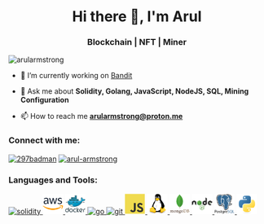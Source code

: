 <h1 align="center">Hi there 👋, I'm Arul</h1>
<h3 align="center">Blockchain | NFT | Miner</h3>

<p align="left"> <img src="https://komarev.com/ghpvc/?username=arularmstrong&label=Profile%20views&color=0e75b6&style=flat" alt="arularmstrong" /> </p>

- 🔭 I’m currently working on [Bandit](https://bandit.network)

- 💬 Ask me about **Solidity, Golang, JavaScript, NodeJS, SQL, Mining Configuration**

- 📫 How to reach me **arularmstrong@proton.me**


<h3 align="left">Connect with me:</h3>
<p align="left">
<a href="https://twitter.com/297badman" target="blank"><img align="center" src="https://raw.githubusercontent.com/rahuldkjain/github-profile-readme-generator/master/src/images/icons/Social/twitter.svg" alt="297badman" height="30" width="40" /></a>
<a href="https://www.linkedin.com/in/arul-armstrong/" target="blank"><img align="center" src="https://static.licdn.com/sc/h/akt4ae504epesldzj74dzred8" alt="arul-armstrong" height="30" width="40" /></a>
</p>

<h3 align="left">Languages and Tools:</h3>
<p align="left">  
<a href="https://soliditylang.org/" target="_blank" rel="noreferrer"> <img src="https://docs.soliditylang.org/en/v0.8.24/_static/img/logo.svg" alt="solidity" width="40" height="40"/> </a>
<a href="https://aws.amazon.com" target="_blank" rel="noreferrer"> <img src="https://raw.githubusercontent.com/devicons/devicon/master/icons/amazonwebservices/amazonwebservices-original-wordmark.svg" alt="aws" width="40" height="40"/> </a> 
<a href="https://www.docker.com/" target="_blank" rel="noreferrer"> <img src="https://raw.githubusercontent.com/devicons/devicon/master/icons/docker/docker-original-wordmark.svg" alt="docker" width="40" height="40"/> </a> 
<a href="https://go.dev/" target="_blank" rel="noreferrer"> <img src="https://go.dev/images/go-logo-blue.svg" alt="go" width="40" height="40"/> </a>
<a href="https://git-scm.com/" target="_blank" rel="noreferrer"> <img src="https://www.vectorlogo.zone/logos/git-scm/git-scm-icon.svg" alt="git" width="40" height="40"/> </a> 
<a href="https://developer.mozilla.org/en-US/docs/Web/JavaScript" target="_blank" rel="noreferrer"> <img src="https://raw.githubusercontent.com/devicons/devicon/master/icons/javascript/javascript-original.svg" alt="javascript" width="40" height="40"/> </a> 
<a href="https://www.linux.org/" target="_blank" rel="noreferrer"> <img src="https://raw.githubusercontent.com/devicons/devicon/master/icons/linux/linux-original.svg" alt="linux" width="40" height="40"/> </a> 
<a href="https://www.mongodb.com/" target="_blank" rel="noreferrer"> <img src="https://raw.githubusercontent.com/devicons/devicon/master/icons/mongodb/mongodb-original-wordmark.svg" alt="mongodb" width="40" height="40"/> </a> 
<a href="https://nodejs.org" target="_blank" rel="noreferrer"> <img src="https://raw.githubusercontent.com/devicons/devicon/master/icons/nodejs/nodejs-original-wordmark.svg" alt="nodejs" width="40" height="40"/> </a> 
<a href="https://www.postgresql.org" target="_blank" rel="noreferrer"> <img src="https://raw.githubusercontent.com/devicons/devicon/master/icons/postgresql/postgresql-original-wordmark.svg" alt="postgresql" width="40" height="40"/> </a> 
<a href="https://www.python.org" target="_blank" rel="noreferrer"> <img src="https://raw.githubusercontent.com/devicons/devicon/master/icons/python/python-original.svg" alt="python" width="40" height="40"/> </a> 
